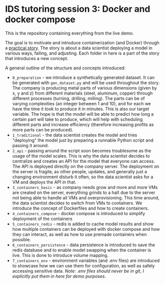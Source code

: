 # IDS tutoring session 3: Docker and docker compose

This is the repository containing everything from the live demo.

The goal is to motivate and introduce containerization (and Docker) through a [practical story](https://klemenvovk.github.io/ids-tutoring/session3). The story is about a data scientist deploying a model in various ways, failing, and adjusting. Each folder in here is a part of the story that introduces a new concept.

A general outline of the structure and concepts introduced:
- `0_preparation` - we introduce a synthetically generated dataset. It can be generated with `gen_dataset.py` and will be used throughout the story. The company is producing metal parts of various dimensions (given by x, y and z) from different materials (steel, aluminum, copper) through different processes (turning, drilling, milling). The parts can be of varying complexities (an integer between 1 and 10), and for each we have the time it took to produce it in minutes. This is also our target variable. The hope is that the model will be able to predict how long a certain part will take to produce, which will help with scheduling different parts and increase efficiency (therefore increasing profits as more parts can be produced).
- `1_traditional` - the data scientist creates the model and tries "deploying" the model just by preparing a runnable Python script and passing it around.
- `2_api` - passing around the script soon becomes troublesome as the usage of the model scales. This is why the data scientist decides to centralize and creates an API for the model that everyone can access. The API is deployed directly on the company server. The deployment on the server is fragile, as other people, updates, and generally just a changing environment disturb it often, so the data scientist asks for a VM and deploys the API in that.
- `3_containers_basic` -  as company needs grow and more and more VMs are created on the server, everything grinds to a halt due to the server not being able to handle all VMs and overprovisioning. This time around, the data scientist decides to switch from VMs to containers. We introduce the concept of Dockerfiles and how to create containers.
- `4_containers_compose` - docker compose is introduced to simplify deployment of the containers
- `5_containers_redis` - redis is added to cache model results and show how multiple containers can be deployed with docker compose and how they can interact, as well as how to use premade containers when possible.
- `6_containers_persistence` - data persistence is introduced to save the redis database and to enable model swapping when the container is live. This is done to introduce volume mapping.
- `7_containers_env` - environment variables (and .env files) are introduced to showcase how we can use them for configuration, as well as safely accessing sensitive data. *Note: .env files should never be in git, I explicitly put them in here for demo purposes*.
  
